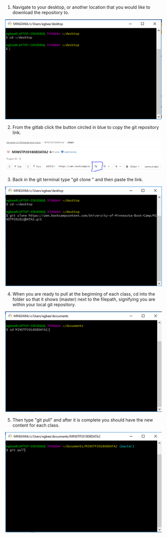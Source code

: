 1. Navigate to your desktop, or another location that you would like to download the repository to.

![repositoryLocation](Capture2.PNG)

2. From the gitlab click the button circled in blue to copy the git repository link.

![gitlabLink](Capture.PNG)

3. Back in the git terminal type "git clone " and then paste the link.

![gitClone](Capture3.PNG)

4. When you are ready to pull at the beginning of each class, cd into the folder so that it shows (master) next to the filepath, signifying you are within your local git repository.

![localRepository](Capture4.PNG)

5. Then type "git pull" and after it is complete you should have the new content for each class.

![gitPull](Capture5.PNG)